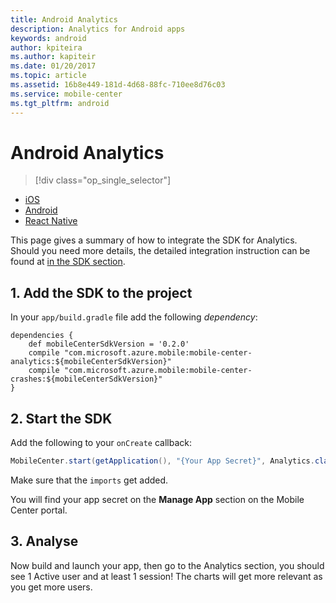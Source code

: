 ```yaml
---
title: Android Analytics
description: Analytics for Android apps
keywords: android
author: kpiteira
ms.author: kapiteir
ms.date: 01/20/2017
ms.topic: article
ms.assetid: 16b8e449-181d-4d68-88fc-710ee8d76c03
ms.service: mobile-center
ms.tgt_pltfrm: android
---
```


# Android Analytics

> [!div class="op_single_selector"]
- [iOS](ios.md)
- [Android](android.md)
- [React Native](react-native.md)

This page gives a summary of how to integrate the SDK for Analytics. Should you need more details, the detailed integration instruction can be found at [in the SDK section](/sdk/Android/getting-started/).

## 1. Add the SDK to the project

In your `app/build.gradle` file add the following *dependency*:
```
dependencies {
    def mobileCenterSdkVersion = '0.2.0'
    compile "com.microsoft.azure.mobile:mobile-center-analytics:${mobileCenterSdkVersion}"
    compile "com.microsoft.azure.mobile:mobile-center-crashes:${mobileCenterSdkVersion}"
}
```

## 2. Start the SDK

Add the following to your `onCreate` callback:
```java
MobileCenter.start(getApplication(), "{Your App Secret}", Analytics.class);
```
Make sure that the `imports` get added.

You will find your app secret on the **Manage App** section on the Mobile Center portal.

## 3. Analyse

Now build and launch your app, then go to the Analytics section, you should see 1 Active user and at least 1 session!
The charts will get more relevant as you get more users.

